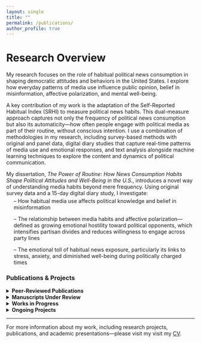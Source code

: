 ```yaml
---
layout: single
title: ""
permalink: /publications/
author_profile: true
---
```


# Research Overview

My research focuses on the role of habitual political news consumption in shaping democratic attitudes and behaviors in the United States. I explore how everyday patterns of media use influence public opinion, belief in misinformation, affective polarization, and mental well-being.

A key contribution of my work is the adaptation of the Self-Reported Habitual Index (SRHI) to measure political news habits. This dual-measure approach captures not only the frequency of political news consumption but also its automaticity—how often people engage with political media as part of their routine, without conscious intention. I use a combination of methodologies in my research, including survey-based methods with original and panel data, digital diary studies that capture real-time patterns of media use and emotional responses, and text analysis alongside machine learning techniques to explore the content and dynamics of political communication.

<p>My dissertation, <em>The Power of Routine: How News Consumption Habits Shape Political Attitudes and Well-Being in the U.S.</em>, introduces a novel way of understanding media habits beyond mere frequency. Using original survey data and a 15-day digital diary study, I investigate:</p>

<div style="padding-left: 20px; margin-top: -10px;">
  <p>– How habitual media use affects political knowledge and belief in misinformation</p>
  <p>– The relationship between media habits and affective polarization—defined as growing emotional hostility toward political opponents, which intensifies partisan divides and reduces willingness to engage across party lines</p>
  <p>– The emotional toll of habitual news exposure, particularly its links to stress, anxiety, and diminished well-being during politically charged times</p>
</div>

### Publications & Projects

<details>
<summary><strong>Peer-Reviewed Publications</strong></summary>

**Binici, Simal**, Choi, J., Mitchell, S.M., and Pizzi, E. (2025). *A Text Analysis of News Media Framing of Government Response to the 2023 Türkiye–Syria Earthquake.* **Journal of Contingencies and Crisis Management**. [https://doi.org/10.1111/1468-5973.70023](https://doi.org/10.1111/1468-5973.70023)

</details>

<details>
<summary><strong>Manuscripts Under Review</strong></summary>

**Gerot, Simal.** “How We Watch and What We Align With: A Dual Measure of Political News Habits.”  
**Gerot, Simal, Caroline Tolbert, and Melissa Tully.** “Filtering the Influence of Social Media: Increased (Decreased) Political Knowledge for Social Groups in the U.S.”  
**Gerot, Simal and Caroline Tolbert.** “Evaluating the Online Processing Model Using the Washington Post’s Fact-Checking Database of Trump’s Misleading Claims.”

</details>

<details>
<summary><strong>Works in Progress</strong></summary>

**Gerot, Simal.** “News, on Repeat: Examining the Relationship Between Habitual Media Use and Affective Polarization.”  
**Gerot, Simal.** “The Informed and the Misinformed: Habitual Media Use and its Role in Political Knowledge and Belief in Misinformation.”  
**Gerot, Simal.** “Keeping Up with News: The Impact of News Valence and Media Habits on Mental Health.”  
**Gerot, Simal and Julianna Pacheco.** “Battling the Pandemic: Governors as Heads of State and COVID-19 Rhetoric – A Text Analysis Approach.”  
**Gerot, Simal.** “American Society Revisited: A Bayesian Belief Network Approach to Egalitarianism, Moral Traditionalism, and Ideology in a Hyperpolarized Era.”  
**Gerot, Simal.** “A New Menu of Choice? Social Media as a Regime-Serving Apparatus in Competitive Authoritarian Regimes.”

</details>

<details>
<summary><strong>Ongoing Projects</strong></summary>

**News Habits and Emotional Well-Being:** Investigating Political News Consumption and Mental Health, University of Iowa.  
15-day digital diary study examining habitual political news consumption and emotional well-being. Supported by a Departmental Research Grant; IRB approval pending.

</details>

---

For more information about my work, including research projects, publications, and academic presentations—please visit my visit my [CV](/cv/).
